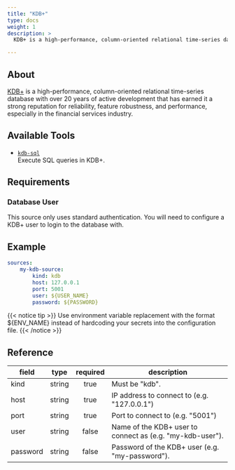 ```yaml
---
title: "KDB+"
type: docs
weight: 1
description: >
  KDB+ is a high-performance, column-oriented relational time-series database.

---
```


## About

[KDB+][kdb-docs] is a high-performance, column-oriented relational time-series database with over 20 years of active development that has earned it a strong
reputation for reliability, feature robustness, and performance, especially in the financial services industry.

[kdb-docs]: https://kx.com/

## Available Tools

- [`kdb-sql`](../tools/kdb/kdb-sql.md)  
  Execute SQL queries in KDB+.

## Requirements

### Database User

This source only uses standard authentication. You will need to configure a KDB+ user to login to the database with.

## Example

```yaml
sources:
    my-kdb-source:
        kind: kdb
        host: 127.0.0.1
        port: 5001
        user: ${USER_NAME}
        password: ${PASSWORD}
```

{{< notice tip >}}
Use environment variable replacement with the format ${ENV_NAME}
instead of hardcoding your secrets into the configuration file.
{{< /notice >}}

## Reference

|  **field**  |      **type**      | **required** | **description**                                                        |
|-------------|:------------------:|:------------:|------------------------------------------------------------------------|
| kind        |       string       |     true     | Must be "kdb".                                                         |
| host        |       string       |     true     | IP address to connect to (e.g. "127.0.0.1")                            |
| port        |       string       |     true     | Port to connect to (e.g. "5001")                                       |
| user        |       string       |     false    | Name of the KDB+ user to connect as (e.g. "my-kdb-user").              |
| password    |       string       |     false    | Password of the KDB+ user (e.g. "my-password").                        |
